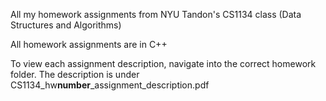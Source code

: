 All my homework assignments from NYU Tandon's CS1134 class (Data Structures and Algorithms)

All homework assignments are in C++

To view each assignment description, navigate into the correct homework folder. The description is under CS1134_hw**number**_assignment_description.pdf
